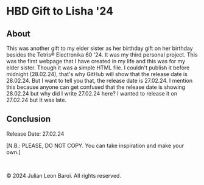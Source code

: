 # HBD Gift to Lisha '24
<p>
  <h2> About </h2>
  This was another gift to my elder sister as her birthday gift on her birthday besides the Tetris® Electronika 60 '24. It was my third personal project. This was the first webpage that I 
  have created in my life and this was for my elder sister. Though it was a simple HTML file. I couldn't publish it before midnight (28.02.24), that's why GitHub will show that the release 
  date is 28.02.24. But I want to tell you that, the release date is 27.02.24. I mention this because anyone can get confused that the release date is showing 28.02.24 but why did I write 
  27.02.24 here? I wanted to release it on 27.02.24 but It was late.
</p>
<p>
  <h2> Conclusion </h2>
  Release Date: 27.02.24
</p>
<p>
  [N.B.: PLEASE, DO NOT COPY. You can take inspiration and make your own.]
</p>   
<br>
<p>
  © 2024 Julian Leon Baroi. All rights reserved.
</p>

